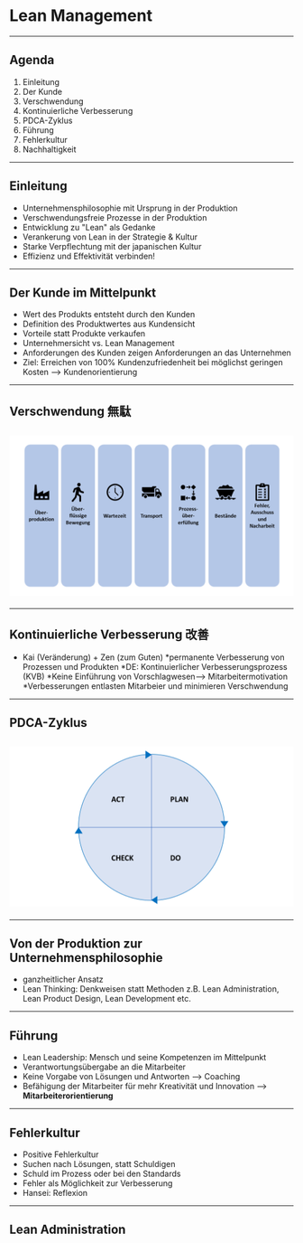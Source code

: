 # Lean Management

---

## Agenda

1. Einleitung
2. Der Kunde
3. Verschwendung
4. Kontinuierliche Verbesserung
5. PDCA-Zyklus
6. Führung
7. Fehlerkultur
8. Nachhaltigkeit

---

## Einleitung

- Unternehmensphilosophie mit Ursprung in der Produktion
- Verschwendungsfreie Prozesse in der Produktion
- Entwicklung zu "Lean" als Gedanke
- Verankerung von Lean in der Strategie & Kultur
- Starke Verpflechtung mit der japanischen Kultur
- Effizienz und Effektivität verbinden!

---

## Der Kunde im Mittelpunkt

- Wert des Produkts entsteht durch den Kunden
- Definition des Produktwertes aus Kundensicht
- Vorteile statt Produkte verkaufen
- Unternehmersicht vs. Lean Management
- Anforderungen des Kunden zeigen Anforderungen an das Unternehmen
- Ziel: Erreichen von 100% Kundenzufriedenheit bei möglichst geringen Kosten
  --> Kundenorientierung

---

## Verschwendung 無駄

## ![](Verschwendung1.png)

---

## Kontinuierliche Verbesserung 改善

- Kai (Veränderung) + Zen (zum Guten)
  *permanente Verbesserung von Prozessen und Produkten
  *DE: Kontinuierlicher Verbesserungsprozess (KVB)
  *Keine Einführung von Vorschlagwesen--> Mitarbeitermotivation
  *Verbesserungen entlasten Mitarbeier und minimieren Verschwendung

---

## PDCA-Zyklus

## ![](Konzeptgrafiken.png)

---

## Von der Produktion zur Unternehmensphilosophie

- ganzheitlicher Ansatz
- Lean Thinking: Denkweisen statt Methoden
  z.B. Lean Administration, Lean Product Design, Lean Development etc.

---

## Führung

- Lean Leadership: Mensch und seine Kompetenzen im Mittelpunkt
- Verantwortungsübergabe an die Mitarbeiter
- Keine Vorgabe von Lösungen und Antworten --> Coaching
- Befähigung der Mitarbeiter für mehr Kreativität und Innovation
  --> **Mitarbeiterorientierung**

---

## Fehlerkultur

- Positive Fehlerkultur
- Suchen nach Lösungen, statt Schuldigen
- Schuld im Prozess oder bei den Standards
- Fehler als Möglichkeit zur Verbesserung
- Hansei: Reflexion

---

## Lean Administration
